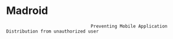 # Madroid


                                    Preventing Mobile Application Distribution from unauthorized user 
                   
                   
                   
      



